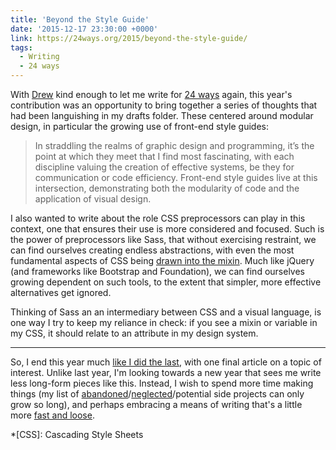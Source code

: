 ```yaml
---
title: 'Beyond the Style Guide'
date: '2015-12-17 23:30:00 +0000'
link: https://24ways.org/2015/beyond-the-style-guide/
tags:
  - Writing
  - 24 ways
---
```

With [Drew][1] kind enough to let me write for [24 ways][2] again, this year's contribution was an opportunity to bring together a series of thoughts that had been languishing in my drafts folder. These centered around modular design, in particular the growing use of front-end style guides:

> In straddling the realms of graphic design and programming, it’s the point at which they meet that I find most fascinating, with each discipline valuing the creation of effective systems, be they for communication or code efficiency. Front-end style guides live at this intersection, demonstrating both the modularity of code and the application of visual design.

I also wanted to write about the role CSS preprocessors can play in this context, one that ensures their use is more considered and focused. Such is the power of preprocessors like Sass, that without exercising restraint, we can find ourselves creating endless abstractions, with even the most fundamental aspects of CSS being [drawn into the mixin][4]. Much like jQuery (and frameworks like Bootstrap and Foundation), we can find ourselves growing dependent on such tools, to the extent that simpler, more effective alternatives get ignored.

Thinking of Sass an an intermediary between CSS and a visual language, is one way I try to keep my reliance in check: if you see a mixin or variable in my CSS, it should relate to an attribute in my design system.

* * *

So, I end this year much [like I did the last][5], with one final article on a topic of interest. Unlike last year, I'm looking towards a new year that sees me write less long-form pieces like this. Instead, I wish to spend more time making things (my list of [abandoned][6]/[neglected][7]/potential side projects can only grow so long), and perhaps embracing a means of writing that's a little more [fast and loose][8].

*[CSS]: Cascading Style Sheets

[1]: http://allinthehead.com
[2]: https://24ways.org/2015/
[3]: https://louderthanten.com/articles/story/design-machines
[4]: https://css-tricks.com/snippets/sass/bem-mixins/
[5]: /2014/12/naming_things
[6]: https://github.com/paulrobertlloyd/barebones
[7]: https://github.com/paulrobertlloyd/bradshawsguide
[8]: http://alistapart.com/column/write-what-you-know-now

